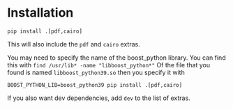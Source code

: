 # Installation

```
pip install .[pdf,cairo]
```
This will also include the `pdf` and `cairo` extras.

You may need to specify the name of the boost_python library. You can find this with `find /usr/lib* -name "libboost_python*"`
Of the file that you found is named `libboost_python39.so` then you specify it with

```
BOOST_PYTHON_LIB=boost_python39 pip install .[pdf,cairo]
```

If you also want dev dependencies, add `dev` to the list of extras.

